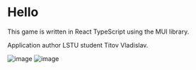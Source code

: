 # Hello

This game is written in React TypeScript using the MUI library.

Application author LSTU student Titov Vladislav.

![image](https://user-images.githubusercontent.com/100470279/163874804-02b5e744-6c37-4661-96b5-a560ac9082b7.png)
![image](https://user-images.githubusercontent.com/100470279/163874893-a8e1c9c8-5d17-45ec-b57b-ff1d943af576.png)
